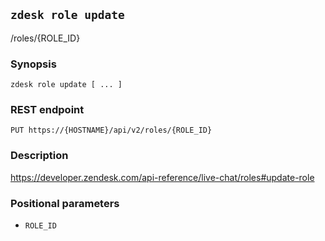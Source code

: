 ## `zdesk role update`

/roles/{ROLE_ID}

### Synopsis

    zdesk role update [ ... ]

### REST endpoint

    PUT https://{HOSTNAME}/api/v2/roles/{ROLE_ID}

### Description

https://developer.zendesk.com/api-reference/live-chat/roles#update-role

### Positional parameters

* `ROLE_ID`

